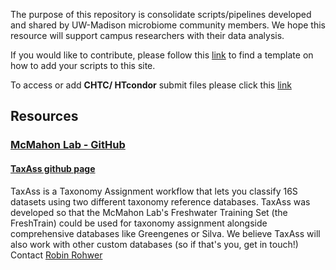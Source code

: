 
The purpose of this repository is consolidate scripts/pipelines developed and shared by UW-Madison microbiome community members. We hope this resource will support campus researchers with their data analysis.    

If you would like to contribute, please follow this [link](https://uw-madison-microbiome-hub.github.io/computational_resources/CONTRIBUTING) to find a template on how to add your scripts to this site.

To access or add **CHTC/ HTcondor** submit files please click this [link](https://uw-madison-microbiome-hub.github.io/CHTC_submit-files/)  


## Resources


### [McMahon Lab - GitHub](https://github.com/McMahonLab)

#### [TaxAss github page](https://github.com/McMahonLab/TaxAss)   
TaxAss is a Taxonomy Assignment workflow that lets you classify 16S datasets using two different taxonomy reference databases. TaxAss was developed so that the McMahon Lab's Freshwater Training Set (the FreshTrain) could be used for taxonomy assignment alongside comprehensive databases like Greengenes or Silva. We believe TaxAss will also work with other custom databases (so if that's you, get in touch!)   
Contact [Robin Rohwer](mailto:robin.rohwer@gmail.com) 
